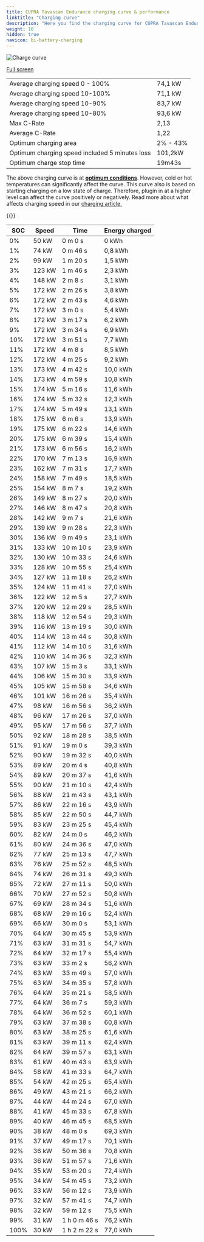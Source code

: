 ```yaml
---
title: CUPRA Tavascan Endurance charging curve & performance
linktitle: "Charging curve"
description: "Here you find the charging curve for CUPRA Tavascan Endurance."
weight: 10
hidden: true
navicon: bi-battery-charging
---
```

<!-- markdownlint-disable MD033 -->
<img src="../chargingcurve.svg" alt="Charge curve" class="img-fluid">

[Full screen](../chargingcurve.svg)


<table class="table table-striped">
<tbody>
<tr>
<td>Average charging speed 0 - 100%</td><td>74,1 kW</td>
</tr>
<tr>
<td>Average charging speed 10-100%</td><td>71,1 kW</td>
</tr>
<tr>
<td>Average charging speed 10-90%</td><td>83,7 kW</td>
</tr>
<tr>
<td>Average charging speed 10-80%</td><td>93,6 kW</td>
</tr>
<tr>
<td>Max C-Rate</td><td>2,13</td>
</tr>
<tr>
<td>Average C-Rate</td><td>1,22</td>
</tr>
<tr>
<td>Optimum charging area</td><td>2% - 43%</td>
</tr>
<tr>
<td>Optimum charging speed included 5 minutes loss</td><td>101,2kW</td>
</tr>
<tr>
<td>Optimum charge stop time</td><td>19m43s</td>
</tr>
</tbody>
</table>


The above charging curve is at **[optimum conditions](../../../../../technology/battery/charging/#temperature)**. However, cold or hot temperatures can significantly affect the curve. This curve also is based on starting charging on a low state of charge. Therefore, plugin in at a higher level can affect the curve positively or negatively. Read more about what affects charging speed in our [charging article.](../../../../../technology/battery/charging/)


{{<evkxdisplayaddarticle />}}
<table class="table table-striped">
<thead>
<tr><th>SOC</th><th>Speed</th><th>Time</th><th>Energy charged</th></tr>
</thead>
<tbody>
<tr>
<td>0%</td><td>50 kW</td><td> 0 m 0 s </td><td>0 kWh </td>
</tr>
<tr>
<td>1%</td><td>74 kW</td><td> 0 m 46 s </td><td>0,8 kWh </td>
</tr>
<tr>
<td>2%</td><td>99 kW</td><td> 1 m 20 s </td><td>1,5 kWh </td>
</tr>
<tr>
<td>3%</td><td>123 kW</td><td> 1 m 46 s </td><td>2,3 kWh </td>
</tr>
<tr>
<td>4%</td><td>148 kW</td><td> 2 m 8 s </td><td>3,1 kWh </td>
</tr>
<tr>
<td>5%</td><td>172 kW</td><td> 2 m 26 s </td><td>3,8 kWh </td>
</tr>
<tr>
<td>6%</td><td>172 kW</td><td> 2 m 43 s </td><td>4,6 kWh </td>
</tr>
<tr>
<td>7%</td><td>172 kW</td><td> 3 m 0 s </td><td>5,4 kWh </td>
</tr>
<tr>
<td>8%</td><td>172 kW</td><td> 3 m 17 s </td><td>6,2 kWh </td>
</tr>
<tr>
<td>9%</td><td>172 kW</td><td> 3 m 34 s </td><td>6,9 kWh </td>
</tr>
<tr>
<td>10%</td><td>172 kW</td><td> 3 m 51 s </td><td>7,7 kWh </td>
</tr>
<tr>
<td>11%</td><td>172 kW</td><td> 4 m 8 s </td><td>8,5 kWh </td>
</tr>
<tr>
<td>12%</td><td>172 kW</td><td> 4 m 25 s </td><td>9,2 kWh </td>
</tr>
<tr>
<td>13%</td><td>173 kW</td><td> 4 m 42 s </td><td>10,0 kWh </td>
</tr>
<tr>
<td>14%</td><td>173 kW</td><td> 4 m 59 s </td><td>10,8 kWh </td>
</tr>
<tr>
<td>15%</td><td>174 kW</td><td> 5 m 16 s </td><td>11,6 kWh </td>
</tr>
<tr>
<td>16%</td><td>174 kW</td><td> 5 m 32 s </td><td>12,3 kWh </td>
</tr>
<tr>
<td>17%</td><td>174 kW</td><td> 5 m 49 s </td><td>13,1 kWh </td>
</tr>
<tr>
<td>18%</td><td>175 kW</td><td> 6 m 6 s </td><td>13,9 kWh </td>
</tr>
<tr>
<td>19%</td><td>175 kW</td><td> 6 m 22 s </td><td>14,6 kWh </td>
</tr>
<tr>
<td>20%</td><td>175 kW</td><td> 6 m 39 s </td><td>15,4 kWh </td>
</tr>
<tr>
<td>21%</td><td>173 kW</td><td> 6 m 56 s </td><td>16,2 kWh </td>
</tr>
<tr>
<td>22%</td><td>170 kW</td><td> 7 m 13 s </td><td>16,9 kWh </td>
</tr>
<tr>
<td>23%</td><td>162 kW</td><td> 7 m 31 s </td><td>17,7 kWh </td>
</tr>
<tr>
<td>24%</td><td>158 kW</td><td> 7 m 49 s </td><td>18,5 kWh </td>
</tr>
<tr>
<td>25%</td><td>154 kW</td><td> 8 m 7 s </td><td>19,2 kWh </td>
</tr>
<tr>
<td>26%</td><td>149 kW</td><td> 8 m 27 s </td><td>20,0 kWh </td>
</tr>
<tr>
<td>27%</td><td>146 kW</td><td> 8 m 47 s </td><td>20,8 kWh </td>
</tr>
<tr>
<td>28%</td><td>142 kW</td><td> 9 m 7 s </td><td>21,6 kWh </td>
</tr>
<tr>
<td>29%</td><td>139 kW</td><td> 9 m 28 s </td><td>22,3 kWh </td>
</tr>
<tr>
<td>30%</td><td>136 kW</td><td> 9 m 49 s </td><td>23,1 kWh </td>
</tr>
<tr>
<td>31%</td><td>133 kW</td><td> 10 m 10 s </td><td>23,9 kWh </td>
</tr>
<tr>
<td>32%</td><td>130 kW</td><td> 10 m 33 s </td><td>24,6 kWh </td>
</tr>
<tr>
<td>33%</td><td>128 kW</td><td> 10 m 55 s </td><td>25,4 kWh </td>
</tr>
<tr>
<td>34%</td><td>127 kW</td><td> 11 m 18 s </td><td>26,2 kWh </td>
</tr>
<tr>
<td>35%</td><td>124 kW</td><td> 11 m 41 s </td><td>27,0 kWh </td>
</tr>
<tr>
<td>36%</td><td>122 kW</td><td> 12 m 5 s </td><td>27,7 kWh </td>
</tr>
<tr>
<td>37%</td><td>120 kW</td><td> 12 m 29 s </td><td>28,5 kWh </td>
</tr>
<tr>
<td>38%</td><td>118 kW</td><td> 12 m 54 s </td><td>29,3 kWh </td>
</tr>
<tr>
<td>39%</td><td>116 kW</td><td> 13 m 19 s </td><td>30,0 kWh </td>
</tr>
<tr>
<td>40%</td><td>114 kW</td><td> 13 m 44 s </td><td>30,8 kWh </td>
</tr>
<tr>
<td>41%</td><td>112 kW</td><td> 14 m 10 s </td><td>31,6 kWh </td>
</tr>
<tr>
<td>42%</td><td>110 kW</td><td> 14 m 36 s </td><td>32,3 kWh </td>
</tr>
<tr>
<td>43%</td><td>107 kW</td><td> 15 m 3 s </td><td>33,1 kWh </td>
</tr>
<tr>
<td>44%</td><td>106 kW</td><td> 15 m 30 s </td><td>33,9 kWh </td>
</tr>
<tr>
<td>45%</td><td>105 kW</td><td> 15 m 58 s </td><td>34,6 kWh </td>
</tr>
<tr>
<td>46%</td><td>101 kW</td><td> 16 m 26 s </td><td>35,4 kWh </td>
</tr>
<tr>
<td>47%</td><td>98 kW</td><td> 16 m 56 s </td><td>36,2 kWh </td>
</tr>
<tr>
<td>48%</td><td>96 kW</td><td> 17 m 26 s </td><td>37,0 kWh </td>
</tr>
<tr>
<td>49%</td><td>95 kW</td><td> 17 m 56 s </td><td>37,7 kWh </td>
</tr>
<tr>
<td>50%</td><td>92 kW</td><td> 18 m 28 s </td><td>38,5 kWh </td>
</tr>
<tr>
<td>51%</td><td>91 kW</td><td> 19 m 0 s </td><td>39,3 kWh </td>
</tr>
<tr>
<td>52%</td><td>90 kW</td><td> 19 m 32 s </td><td>40,0 kWh </td>
</tr>
<tr>
<td>53%</td><td>89 kW</td><td> 20 m 4 s </td><td>40,8 kWh </td>
</tr>
<tr>
<td>54%</td><td>89 kW</td><td> 20 m 37 s </td><td>41,6 kWh </td>
</tr>
<tr>
<td>55%</td><td>90 kW</td><td> 21 m 10 s </td><td>42,4 kWh </td>
</tr>
<tr>
<td>56%</td><td>88 kW</td><td> 21 m 43 s </td><td>43,1 kWh </td>
</tr>
<tr>
<td>57%</td><td>86 kW</td><td> 22 m 16 s </td><td>43,9 kWh </td>
</tr>
<tr>
<td>58%</td><td>85 kW</td><td> 22 m 50 s </td><td>44,7 kWh </td>
</tr>
<tr>
<td>59%</td><td>83 kW</td><td> 23 m 25 s </td><td>45,4 kWh </td>
</tr>
<tr>
<td>60%</td><td>82 kW</td><td> 24 m 0 s </td><td>46,2 kWh </td>
</tr>
<tr>
<td>61%</td><td>80 kW</td><td> 24 m 36 s </td><td>47,0 kWh </td>
</tr>
<tr>
<td>62%</td><td>77 kW</td><td> 25 m 13 s </td><td>47,7 kWh </td>
</tr>
<tr>
<td>63%</td><td>76 kW</td><td> 25 m 52 s </td><td>48,5 kWh </td>
</tr>
<tr>
<td>64%</td><td>74 kW</td><td> 26 m 31 s </td><td>49,3 kWh </td>
</tr>
<tr>
<td>65%</td><td>72 kW</td><td> 27 m 11 s </td><td>50,0 kWh </td>
</tr>
<tr>
<td>66%</td><td>70 kW</td><td> 27 m 52 s </td><td>50,8 kWh </td>
</tr>
<tr>
<td>67%</td><td>69 kW</td><td> 28 m 34 s </td><td>51,6 kWh </td>
</tr>
<tr>
<td>68%</td><td>68 kW</td><td> 29 m 16 s </td><td>52,4 kWh </td>
</tr>
<tr>
<td>69%</td><td>66 kW</td><td> 30 m 0 s </td><td>53,1 kWh </td>
</tr>
<tr>
<td>70%</td><td>64 kW</td><td> 30 m 45 s </td><td>53,9 kWh </td>
</tr>
<tr>
<td>71%</td><td>63 kW</td><td> 31 m 31 s </td><td>54,7 kWh </td>
</tr>
<tr>
<td>72%</td><td>64 kW</td><td> 32 m 17 s </td><td>55,4 kWh </td>
</tr>
<tr>
<td>73%</td><td>63 kW</td><td> 33 m 2 s </td><td>56,2 kWh </td>
</tr>
<tr>
<td>74%</td><td>63 kW</td><td> 33 m 49 s </td><td>57,0 kWh </td>
</tr>
<tr>
<td>75%</td><td>63 kW</td><td> 34 m 35 s </td><td>57,8 kWh </td>
</tr>
<tr>
<td>76%</td><td>64 kW</td><td> 35 m 21 s </td><td>58,5 kWh </td>
</tr>
<tr>
<td>77%</td><td>64 kW</td><td> 36 m 7 s </td><td>59,3 kWh </td>
</tr>
<tr>
<td>78%</td><td>64 kW</td><td> 36 m 52 s </td><td>60,1 kWh </td>
</tr>
<tr>
<td>79%</td><td>63 kW</td><td> 37 m 38 s </td><td>60,8 kWh </td>
</tr>
<tr>
<td>80%</td><td>63 kW</td><td> 38 m 25 s </td><td>61,6 kWh </td>
</tr>
<tr>
<td>81%</td><td>63 kW</td><td> 39 m 11 s </td><td>62,4 kWh </td>
</tr>
<tr>
<td>82%</td><td>64 kW</td><td> 39 m 57 s </td><td>63,1 kWh </td>
</tr>
<tr>
<td>83%</td><td>61 kW</td><td> 40 m 43 s </td><td>63,9 kWh </td>
</tr>
<tr>
<td>84%</td><td>58 kW</td><td> 41 m 33 s </td><td>64,7 kWh </td>
</tr>
<tr>
<td>85%</td><td>54 kW</td><td> 42 m 25 s </td><td>65,4 kWh </td>
</tr>
<tr>
<td>86%</td><td>49 kW</td><td> 43 m 21 s </td><td>66,2 kWh </td>
</tr>
<tr>
<td>87%</td><td>44 kW</td><td> 44 m 24 s </td><td>67,0 kWh </td>
</tr>
<tr>
<td>88%</td><td>41 kW</td><td> 45 m 33 s </td><td>67,8 kWh </td>
</tr>
<tr>
<td>89%</td><td>40 kW</td><td> 46 m 45 s </td><td>68,5 kWh </td>
</tr>
<tr>
<td>90%</td><td>38 kW</td><td> 48 m 0 s </td><td>69,3 kWh </td>
</tr>
<tr>
<td>91%</td><td>37 kW</td><td> 49 m 17 s </td><td>70,1 kWh </td>
</tr>
<tr>
<td>92%</td><td>36 kW</td><td> 50 m 36 s </td><td>70,8 kWh </td>
</tr>
<tr>
<td>93%</td><td>36 kW</td><td> 51 m 57 s </td><td>71,6 kWh </td>
</tr>
<tr>
<td>94%</td><td>35 kW</td><td> 53 m 20 s </td><td>72,4 kWh </td>
</tr>
<tr>
<td>95%</td><td>34 kW</td><td> 54 m 45 s </td><td>73,2 kWh </td>
</tr>
<tr>
<td>96%</td><td>33 kW</td><td> 56 m 12 s </td><td>73,9 kWh </td>
</tr>
<tr>
<td>97%</td><td>32 kW</td><td> 57 m 41 s </td><td>74,7 kWh </td>
</tr>
<tr>
<td>98%</td><td>32 kW</td><td> 59 m 12 s </td><td>75,5 kWh </td>
</tr>
<tr>
<td>99%</td><td>31 kW</td><td>1 h 0 m 46 s </td><td>76,2 kWh </td>
</tr>
<tr>
<td>100%</td><td>30 kW</td><td>1 h 2 m 22 s </td><td>77,0 kWh </td>
</tr>
</tbody>
</table>

